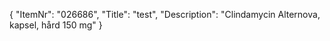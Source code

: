 {
  "ItemNr": "026686",
  "Title": "test",
  "Description": "Clindamycin Alternova, kapsel, hård 150 mg"
}